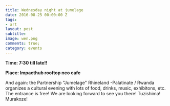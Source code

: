 ```yaml
---
title: Wednesday night at jumelage
date: 2016-08-25 00:00:00 Z
tags:
- art
layout: post
subtitle:
image: wen.png
comments: true;
category: events
---
```


<strong>Time: 7:30 till late!!</strong>

<strong>Place: Impacthub rooftop neo cafe</strong>

And again: the Partnership "Jumelage" Rhineland -Palatinate / Rwanda organizes a cultural evening with lots of food, drinks, music, exhibitons, etc. The entrance is free! We are looking forward to see you there! Tuzishima! Murakoze!

